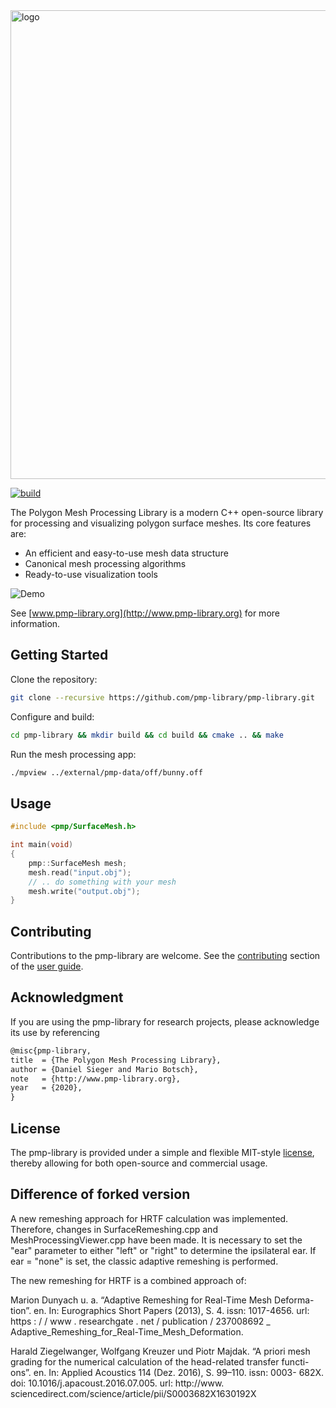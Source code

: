 <img src="docs/images/pmp-logo-text.png" alt="logo" width="750px"/>

[![build](https://github.com/pmp-library/pmp-library/workflows/build/badge.svg)](https://github.com/pmp-library/pmp-library/actions?query=workflow%3Abuild)

The Polygon Mesh Processing Library is a modern C++ open-source library for
processing and visualizing polygon surface meshes. Its core features are:

- An efficient and easy-to-use mesh data structure
- Canonical mesh processing algorithms
- Ready-to-use visualization tools

![Demo](docs/images/demo.gif)

See [www.pmp-library.org](http://www.pmp-library.org) for more information.

## Getting Started

Clone the repository:

```sh
git clone --recursive https://github.com/pmp-library/pmp-library.git
```

Configure and build:

```sh
cd pmp-library && mkdir build && cd build && cmake .. && make
```

Run the mesh processing app:

```sh
./mpview ../external/pmp-data/off/bunny.off
```

## Usage

```cpp
#include <pmp/SurfaceMesh.h>

int main(void)
{
    pmp::SurfaceMesh mesh;
    mesh.read("input.obj");
    // .. do something with your mesh
    mesh.write("output.obj");
}
```

## Contributing

Contributions to the pmp-library are welcome. See the
[contributing](https://www.pmp-library.org/contributing.html) section of the
[user guide](https://www.pmp-library.org/userguide.html).

## Acknowledgment

If you are using the pmp-library for research projects, please acknowledge its
use by referencing

```tex
@misc{pmp-library,
title  = {The Polygon Mesh Processing Library},
author = {Daniel Sieger and Mario Botsch},
note   = {http://www.pmp-library.org},
year   = {2020},
}
```

## License

The pmp-library is provided under a simple and flexible MIT-style
[license](https://github.com/pmp-library/pmp-library/blob/master/LICENSE.txt),
thereby allowing for both open-source and commercial usage.

## Difference of forked version

A new remeshing approach for HRTF calculation was implemented. Therefore, changes in SurfaceRemeshing.cpp and MeshProcessingViewer.cpp have been made. It is necessary to set the "ear" parameter to either "left" or "right" to determine the ipsilateral ear. If ear = "none" is set, the classic adaptive remeshing is performed.

The new remeshing for HRTF is a combined approach of:

Marion Dunyach u. a. “Adaptive Remeshing for Real-Time Mesh Deforma-
tion”. en. In: Eurographics Short Papers (2013), S. 4. issn: 1017-4656.
url: https : / / www . researchgate . net / publication / 237008692 _
Adaptive_Remeshing_for_Real-Time_Mesh_Deformation.

Harald Ziegelwanger, Wolfgang Kreuzer und Piotr Majdak. “A priori mesh
grading for the numerical calculation of the head-related transfer functi-
ons”. en. In: Applied Acoustics 114 (Dez. 2016), S. 99–110. issn: 0003-
682X. doi: 10.1016/j.apacoust.2016.07.005. url: http://www.
sciencedirect.com/science/article/pii/S0003682X1630192X
